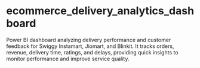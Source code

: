 # ecommerce_delivery_analytics_dashboard
Power BI dashboard analyzing delivery performance and customer feedback for Swiggy Instamart, Jiomart, and Blinkit. It tracks orders, revenue, delivery time, ratings, and delays, providing quick insights to monitor performance and improve service quality.

